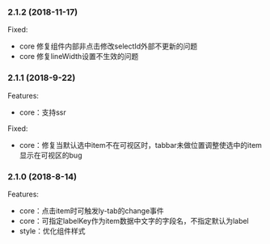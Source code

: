 ### 2.1.2 (2018-11-17)

Fixed:

- core 修复组件内部非点击修改selectId外部不更新的问题
- core 修复lineWidth设置不生效的问题

### 2.1.1 (2018-9-22)

Features:

- core：支持ssr

Fixed:

- core：修复当默认选中item不在可视区时，tabbar未做位置调整使选中的item显示在可视区的bug


### 2.1.0 (2018-8-14)

Features:

- core：点击item时可触发ly-tab的change事件
- core：可指定labelKey作为item数据中文字的字段名，不指定默认为label
- style：优化组件样式